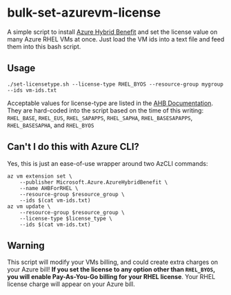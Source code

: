 # bulk-set-azurevm-license
A simple script to install [Azure Hybrid Benefit](https://learn.microsoft.com/en-us/azure/virtual-machines/linux/azure-hybrid-benefit-linux) and set the license value on many Azure RHEL VMs at once. Just load the VM ids into a text file and feed them into this bash script.

## Usage

`./set-licensetype.sh --license-type RHEL_BYOS --resource-group mygroup --ids vm-ids.txt`

Acceptable values for license-type are listed in the [AHB Documentation](https://learn.microsoft.com/en-us/azure/virtual-machines/linux/azure-hybrid-benefit-linux). They are hard-coded into the script based on the time of this writing: `RHEL_BASE`, `RHEL_EUS`, `RHEL_SAPAPPS`, `RHEL_SAPHA`, `RHEL_BASESAPAPPS`, `RHEL_BASESAPHA`, and `RHEL_BYOS`

## Can't I do this with Azure CLI?

Yes, this is just an ease-of-use wrapper around two AzCLI commands:

```
az vm extension set \
    --publisher Microsoft.Azure.AzureHybridBenefit \
    --name AHBForRHEL \
    --resource-group $resource_group \
    --ids $(cat vm-ids.txt)
az vm update \
    --resource-group $resource_group \
    --license-type $license_type \
    --ids $(cat vm-ids.txt)
```

## Warning

This script will modify your VMs billing, and could create extra charges on your Azure bill! **If you set the license to any option other than `RHEL_BYOS`, you will enable Pay-As-You-Go billing for your RHEL license**. Your RHEL license charge will appear on your Azure bill.
